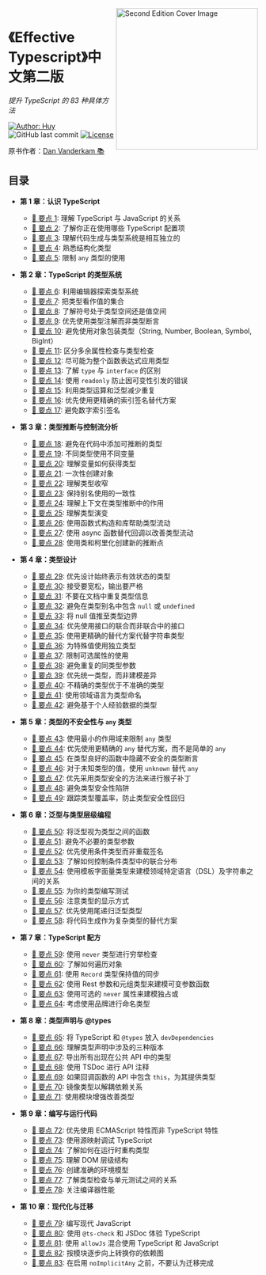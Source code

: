 <img src="./img/cover.jpg" width="286" title="Second Edition Cover Image" align="right">

# 《Effective Typescript》中文第二版

_提升 TypeScript 的 83 种具体方法_

[![Author: Huy](https://img.shields.io/badge/Author-huy-yellow)](https://github.com/rayadaschn)
![GitHub last commit](https://img.shields.io/github/last-commit/rayadaschn/effective-typeScript-2nd-edition-zh)
[![License](https://img.shields.io/badge/License-MIT-blue.svg)](https://opensource.org/licenses/MIT)

原书作者：[Dan Vanderkam 📚](https://github.com/danvk/effective-typescript)

## 目录

- **第 1 章：认识 TypeScript**

  - [📝 要点 1](./docs/ch-intro/ts-vs-js.md): 理解 TypeScript 与 JavaScript 的关系
  - [📝 要点 2](./docs/ch-intro/which-ts.md): 了解你正在使用哪些 TypeScript 配置项
  - [📝 要点 3](./docs/ch-intro/independent.md): 理解代码生成与类型系统是相互独立的
  - [📝 要点 4](./docs/ch-intro/structural.md): 熟悉结构化类型
  - [📝 要点 5](./docs/ch-intro/any.md): 限制 `any` 类型的使用

- **第 2 章：TypeScript 的类型系统**

  - [📝 要点 6](./docs/ch-types/editor.md): 利用编辑器探索类型系统
  - [📝 要点 7](./docs/ch-types/types-as-sets.md): 把类型看作值的集合
  - [📝 要点 8](./docs/ch-types/type-value-space.md): 了解符号处于类型空间还是值空间
  - [📝 要点 9](./docs/ch-types/prefer-declarations-to-assertions.md): 优先使用类型注解而非类型断言
  - [📝 要点 10](./docs/ch-types/avoid-object-wrapper-types.md): 避免使用对象包装类型（String, Number, Boolean, Symbol, BigInt）
  - [📝 要点 11](./docs/ch-types/excess-property-checking.md): 区分多余属性检查与类型检查
  - [📝 要点 12](./docs/ch-types/type-entire-functions.md): 尽可能为整个函数表达式应用类型
  - [📝 要点 13](./docs/ch-types/type-vs-interface.md): 了解 `type` 与 `interface` 的区别
  - [📝 要点 14](./docs/ch-types/readonly.md): 使用 `readonly` 防止因可变性引发的错误
  - [📝 要点 15](./docs/ch-types/map-between-types.md): 利用类型运算和泛型减少重复
  - [📝 要点 16](./docs/ch-types/index-for-dynamic.md): 优先使用更精确的索引签名替代方案
  - [📝 要点 17](./docs/ch-types/number-index.md): 避免数字索引签名

- **第 3 章：类型推断与控制流分析**

  - [📝 要点 18](./docs/ch-inference/avoid-inferable.md): 避免在代码中添加可推断的类型
  - [📝 要点 19](./docs/ch-inference/one-var-one-type.md): 不同类型使用不同变量
  - [📝 要点 20](./docs/ch-inference/widening.md): 理解变量如何获得类型
  - [📝 要点 21](./docs/ch-inference/all-at-once.md): 一次性创建对象
  - [📝 要点 22](./docs/ch-inference/narrowing.md): 理解类型收窄
  - [📝 要点 23](./docs/ch-inference/avoid-aliasing.md): 保持别名使用的一致性
  - [📝 要点 24](./docs/ch-inference/context-inference.md): 理解上下文在类型推断中的作用
  - [📝 要点 25](./docs/ch-inference/evolving-any.md): 理解类型演变
  - [📝 要点 26](./docs/ch-inference/functional-libraries.md): 使用函数式构造和库帮助类型流动
  - [📝 要点 27](./docs/ch-inference/use-async-await.md): 使用 async 函数替代回调以改善类型流动
  - [📝 要点 28](./docs/ch-inference/inference-sites.md): 使用类和柯里化创建新的推断点

- **第 4 章：类型设计**

  - [📝 要点 29](./docs/ch-design/valid-states.md): 优先设计始终表示有效状态的类型
  - [📝 要点 30](./docs/ch-design/loose-accept-strict-produce.md): 接受要宽松，输出要严格
  - [📝 要点 31](./docs/ch-design/jsdoc-repeat.md): 不要在文档中重复类型信息
  - [📝 要点 32](./docs/ch-design/null-in-type.md): 避免在类型别名中包含 `null` 或 `undefined`
  - [📝 要点 33](./docs/ch-design/null-values-to-perimeter.md): 将 null 值推至类型边界
  - [📝 要点 34](./docs/ch-design/union-of-interfaces.md): 优先使用接口的联合而非联合中的接口
  - [📝 要点 35](./docs/ch-design/avoid-strings.md): 使用更精确的替代方案代替字符串类型
  - [📝 要点 36](./docs/ch-design/in-domain-null.md): 为特殊值使用独立类型
  - [📝 要点 37](./docs/ch-design/avoid-optional.md): 限制可选属性的使用
  - [📝 要点 38](./docs/ch-design/same-type-params.md): 避免重复的同类型参数
  - [📝 要点 39](./docs/ch-design/unify.md): 优先统一类型，而非建模差异
  - [📝 要点 40](./docs/ch-design/incomplete-over-inaccurate.md): 不精确的类型优于不准确的类型
  - [📝 要点 41](./docs/ch-design/language-of-domain.md): 使用领域语言为类型命名
  - [📝 要点 42](./docs/ch-design/consider-codegen.md): 避免基于个人经验数据的类型

- **第 5 章：类型的不安全性与 `any` 类型**

  - [📝 要点 43](./docs/ch-any/narrowest-any.md): 使用最小的作用域来限制 `any` 类型
  - [📝 要点 44](./docs/ch-any/specific-any.md): 优先使用更精确的 `any` 替代方案，而不是简单的 `any`
  - [📝 要点 45](./docs/ch-any/hide-unsafe-casts.md): 在类型良好的函数中隐藏不安全的类型断言
  - [📝 要点 46](./docs/ch-any/never-unknown.md): 对于未知类型的值，使用 `unknown` 替代 `any`
  - [📝 要点 47](./docs/ch-any/type-safe-monkey.md): 优先采用类型安全的方法来进行猴子补丁
  - [📝 要点 48](./docs/ch-any/unsoundness.md): 避免类型安全性陷阱
  - [📝 要点 49](./docs/ch-any/type-percentage.md): 跟踪类型覆盖率，防止类型安全性回归

- **第 6 章：泛型与类型层级编程**

  - [📝 要点 50](./docs/ch-generics/functions-on-types.md): 将泛型视为类型之间的函数
  - [📝 要点 51](./docs/ch-generics/golden-rule.md): 避免不必要的类型参数
  - [📝 要点 52](./docs/ch-generics/conditional-overload.md): 优先使用条件类型而非重载签名
  - [📝 要点 53](./docs/ch-generics/control-distribution.md): 了解如何控制条件类型中的联合分布
  - [📝 要点 54](./docs/ch-generics/template-dsl.md): 使用模板字面量类型来建模领域特定语言（DSL）及字符串之间的关系
  - [📝 要点 55](./docs/ch-generics/test-your-types.md): 为你的类型编写测试
  - [📝 要点 56](./docs/ch-generics/type-display.md): 注意类型的显示方式
  - [📝 要点 57](./docs/ch-generics/tail-recursion.md): 优先使用尾递归泛型类型
  - [📝 要点 58](./docs/ch-generics/codegen-alt.md): 将代码生成作为复杂类型的替代方案

- **第 7 章：TypeScript 配方**

  - [📝 要点 59](./docs/ch-recipes/exhaustiveness.md): 使用 `never` 类型进行穷举检查
  - [📝 要点 60](./docs/ch-recipes/iterate-objects.md): 了解如何遍历对象
  - [📝 要点 61](./docs/ch-recipes/values-in-sync.md): 使用 `Record` 类型保持值的同步
  - [📝 要点 62](./docs/ch-recipes/conditional-varargs.md): 使用 Rest 参数和元组类型来建模可变参数函数
  - [📝 要点 63](./docs/ch-recipes/optional-never.md): 使用可选的 `never` 属性来建模独占或
  - [📝 要点 64](./docs/ch-recipes/brands.md): 考虑使用品牌进行命名类型

- **第 8 章：类型声明与 @types**

  - [📝 要点 65](./docs/ch-declarations/dev-dependencies.md): 将 TypeScript 和 `@types` 放入 `devDependencies`
  - [📝 要点 66](./docs/ch-declarations/three-versions.md): 理解类型声明中涉及的三种版本
  - [📝 要点 67](./docs/ch-declarations/export-your-types.md): 导出所有出现在公共 API 中的类型
  - [📝 要点 68](./docs/ch-declarations/use-tsdoc.md): 使用 TSDoc 进行 API 注释
  - [📝 要点 69](./docs/ch-declarations/this-in-callbacks.md): 如果回调函数的 API 中包含 `this`，为其提供类型
  - [📝 要点 70](./docs/ch-declarations/mirror-types-for-deps.md): 镜像类型以解耦依赖关系
  - [📝 要点 71](./docs/ch-declarations/augment-improve.md): 使用模块增强改善类型

- **第 9 章：编写与运行代码**

  - [📝 要点 72](./docs/ch-write-run/avoid-non-ecma.md): 优先使用 ECMAScript 特性而非 TypeScript 特性
  - [📝 要点 73](./docs/ch-write-run/source-maps-debug.md): 使用源映射调试 TypeScript
  - [📝 要点 74](./docs/ch-write-run/runtime-types.md): 了解如何在运行时重构类型
  - [📝 要点 75](./docs/ch-write-run/understand-the-dom.md): 理解 DOM 层级结构
  - [📝 要点 76](./docs/ch-write-run/model-env.md): 创建准确的环境模型
  - [📝 要点 77](./docs/ch-write-run/types-or-tests.md): 了解类型检查与单元测试之间的关系
  - [📝 要点 78](./docs/ch-write-run/performance.md): 关注编译器性能

- **第 10 章：现代化与迁移**
  - [📝 要点 79](./docs/ch-migrate/write-modern-js.md): 编写现代 JavaScript
  - [📝 要点 80](./docs/ch-migrate/jsdoc-tscheck.md): 使用 `@ts-check` 和 JSDoc 体验 TypeScript
  - [📝 要点 81](./docs/ch-migrate/allowjs.md): 使用 `allowJs` 混合使用 TypeScript 和 JavaScript
  - [📝 要点 82](./docs/ch-migrate/convert-up-the-graph.md): 按模块逐步向上转换你的依赖图
  - [📝 要点 83](./docs/ch-migrate/start-loose.md): 在启用 `noImplicitAny` 之前，不要认为迁移完成
